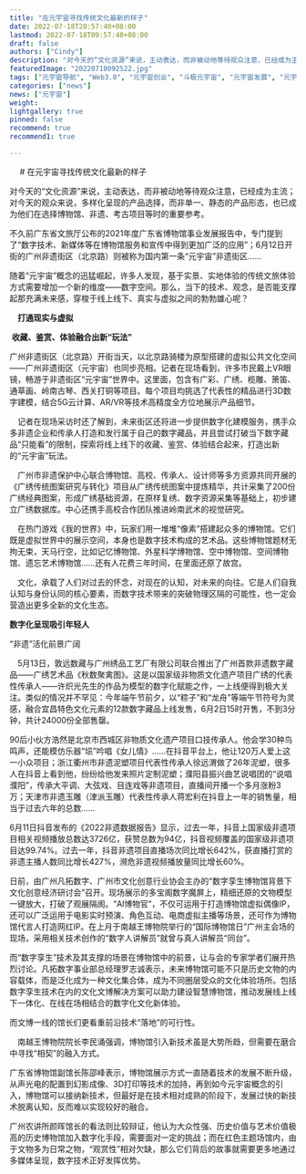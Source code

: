 ```yaml
---
title: "在元宇宙寻找传统文化最新的样子"
date: 2022-07-18T20:57:40+08:00
lastmod: 2022-07-18T09:57:40+08:00
draft: false
authors: ["Cindy"]
description: "对今天的“文化资源”来说，主动表达，而非被动地等待观众注意，已经成为主流；对今天的观众来说，多样化呈现的产品选择，而非单一、静态的产品形态，也已成为他们在选择博物馆、非遗、考古项目等时的重要参考。"
featuredImage: "20220718092522.jpg"
tags: ["元宇宙导航", "Web3.0", "元宇宙创业", "斗极元宇宙", "元宇宙发展", "元宇宙项目"]
categories: ["news"]
news: ["元宇宙"]
weight: 
lightgallery: true
pinned: false
recommend: true
recommend1: true

---
```


　 # 在元宇宙寻找传统文化最新的样子

​     对今天的“文化资源”来说，主动表达，而非被动地等待观众注意，已经成为主流；对今天的观众来说，多样化呈现的产品选择，而非单一、静态的产品形态，也已成为他们在选择博物馆、非遗、考古项目等时的重要参考。

​    不久前广东省文旅厅公布的2021年度广东省博物馆事业发展报告中，专门提到了“数字技术、新媒体等在博物馆服务和宣传中得到更加广泛的应用”；6月12日开街的广州非遗街区（北京路）则被称为国内第一条“元宇宙”非遗街区……

​     随着“元宇宙”概念的迅猛崛起，许多人发现，基于实景、实地体验的传统文旅体验方式需要增加一个新的维度——数字空间。那么，当下的技术、观念，是否能支撑起那充满未来感，穿梭于线上线下、真实与虚拟之间的勃勃雄心呢？

　**打通现实与虚拟**

​    **收藏、鉴赏、体验融合出新“玩法”**

广州非遗街区（北京路）开街当天，以北京路骑楼为原型搭建的虚拟公共文化空间——广州非遗街区（元宇宙）也同步亮相。记者在现场看到，许多市民戴上VR眼镜，畅游于非遗街区“元宇宙”世界中。这里面，包含有广彩、广绣、榄雕、箫笛、通草画、岭南古琴、西关打铜等项目。每个项目均挑选了代表性的精品进行3D数字建模，结合5G云计算、AR/VR等技术高精度全方位地展示产品细节。

　记者在现场采访时还了解到，未来街区还将进一步提供数字化建模服务，携手众多非遗企业和传承人打造和发行属于自己的数字藏品，并且尝试打破当下数字藏品“只能看”的限制，探索将线上线下的收藏、鉴赏、体验结合起来，打造出新的“元宇宙”玩法。

　广州市非遗保护中心联合博物馆、高校、传承人、设计师等多方资源共同开展的《广绣传统图案研究与转化》项目从广绣传统图案中提炼精华，共计采集了200份广绣经典图案，形成广绣基础资源，在原样复绣、数字资源采集等基础上，初步建立广绣数据库。中心还携手高校合作团队推进岭南武术的视觉研究。

　在热门游戏《我的世界》中，玩家们用一堆堆“像素”搭建起众多的博物馆。它们既是虚拟世界中的展示空间，本身也是数字技术构成的艺术品。这些博物馆题材无拘无束，天马行空，比如记忆博物馆、外星科学博物馆、空中博物馆、空间博物馆、遗忘艺术博物馆……还有人花费三年时间，在里面还原了故宫。

　文化，承载了人们对过去的怀念，对现在的认知，对未来的向往。它是人们自我认知与身份认同的核心要素，而数字技术带来的突破物理区隔的可能性，也一定会营造出更多全新的文化生态。

**数字化呈现吸引年轻人**

“非遗”活化前景广阔

　5月13日，敦远数藏与广州绣品工艺厂有限公司联合推出了广州首款非遗数字藏品——广绣艺术品《秋数聚禽图》。这是以国家级非物质文化遗产项目广绣的代表性传承人——许炽光先生的作品为模型的数字化赋能之作，一上线便得到极大关注。类似的情况并不罕见：今年端午节前夕，以“粽子”和“龙舟”等端午节符号为灵感，融合宜昌特色文化元素的12款数字藏品上线发售，6月2日15时开售，不到3分钟，共计24000份全部售罄。

  90后小伙方浩然是北京市西城区非物质文化遗产项目口技传承人。他会学30种鸟鸣声，还能模仿乐器“埙”吟唱《女儿情》……在抖音平台上，他让120万人爱上这一小众项目；浙江衢州市非遗泥塑项目代表性传承人徐远渭做了26年泥塑，很多人在抖音上看到他，纷纷给他发来照片定制泥塑；濮阳县振兴曲艺说唱团的“说唱濮阳”，传承大平调、大弦戏、目连戏等非遗项目，直播间开播一个多月涨粉3万；天津市非遗玉雕（津派玉雕）代表性传承人蒋宏利在抖音上一年的销售量，相当于过去六年的总数……

6月11日抖音发布的《2022非遗数据报告》显示，过去一年，抖音上国家级非遗项目相关视频播放总数达3726亿，获赞总数为94亿，抖音视频覆盖的国家级非遗项目达99.74%。过去一年，抖音非遗项目直播场次同比增长642%，获直播打赏的非遗主播人数同比增长427%，濒危非遗视频播放量同比增长60%。

日前，由广州凡拓数字、广州市文化创意行业协会主办的“数字孪生博物馆背景下文化创意经济研讨会”召开。现场展示的多宝阁数字魔屏上，精细还原的文物模型一键放大，打破了观展隔阂。“AI博物官”，不仅可运用于打造博物馆虚拟偶像IP，还可以广泛运用于电影实时预演、角色互动、电商虚拟主播等场景，还可作为博物馆代言人打造网红IP。在上月于南越王博物院举行的“国际博物馆日”广州主会场的现场，采用相关技术创作的“数字人讲解员”就曾与真人讲解员“同台”。

而“数字孪生”技术及其支撑的场景在博物馆中的前景，让与会的专家学者们展开热烈讨论。凡拓数字事业部总经理罗志诚表示，未来博物馆可能不只是历史文物的内容载体，而是泛化成为一种文化集合体，成为不同圈层受众的文化体验场所。包括数字孪生技术在内的文化文博解决方案可以助力建设智慧博物馆，推动发展线上线下一体化、在线在场相结合的数字化文化新体验。

而文博一线的馆长们更看重前沿技术“落地”的可行性。

　南越王博物院院长李民涌强调，博物馆引入新技术虽是大势所趋，但需要在磨合中寻找“相契”的融入方式。

广东省博物馆副馆长陈邵峰表示，博物馆展示方式一直随着技术的发展不断升级，从声光电的配置到幻影成像、3D打印等技术的加持，再到如今元宇宙概念的引入，博物馆可以接纳新技术，但最好是在技术相对成熟的阶段下，发展过快的新技术脱离认知，反而难以实现较好的融合。

广州农讲所颜晖馆长的看法则比较辩证，他认为大众性强、历史价值与艺术价值极高的历史博物馆加入数字化手段，需要面对一定的挑战；而在红色主题场馆内，由于文物多为日常之物，“观赏性”相对欠缺，那么它们背后的故事就需要更多地通过多媒体呈现，数字技术正好发挥优势。